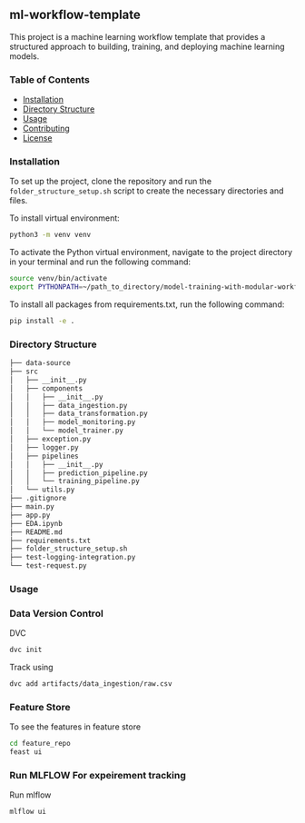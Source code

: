 ## ml-workflow-template

This project is a machine learning workflow template that provides a structured approach to building, training, and deploying machine learning models.

### Table of Contents

- [Installation](#installation)
- [Directory Structure](#directory-structure)
- [Usage](#usage)
- [Contributing](#contributing)
- [License](#license)

### Installation

To set up the project, clone the repository and run the `folder_structure_setup.sh` script to create the necessary directories and files.

To install virtual environment:

```bash
python3 -m venv venv
```

To activate the Python virtual environment, navigate to the project directory in your terminal and run the following command:

```bash
source venv/bin/activate
export PYTHONPATH=~/path_to_directory/model-training-with-modular-workflow
```

To install all packages from requirements.txt, run the following command:

```bash
pip install -e .
```

### Directory Structure

```bash
├── data-source
├── src
│   ├── __init__.py
│   ├── components
│   │   ├── __init__.py
│   │   ├── data_ingestion.py
│   │   ├── data_transformation.py
│   │   ├── model_monitoring.py
│   │   └── model_trainer.py
│   ├── exception.py
│   ├── logger.py
│   ├── pipelines
│   │   ├── __init__.py
│   │   ├── prediction_pipeline.py
│   │   └── training_pipeline.py
│   └── utils.py
├── .gitignore
├── main.py
├── app.py
├── EDA.ipynb
├── README.md
├── requirements.txt
├── folder_structure_setup.sh
├── test-logging-integration.py
└── test-request.py
```

### Usage

### Data Version Control

DVC

```bash
dvc init
```

Track using

```bash
dvc add artifacts/data_ingestion/raw.csv
```

### Feature Store

To see the features in feature store

```bash
cd feature_repo
feast ui
```

### Run MLFLOW For expeirement tracking

Run mlflow

```bash
mlflow ui
```
